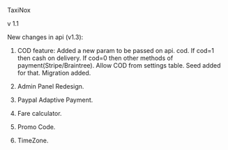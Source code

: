 TaxiNox

v 1.1

New changes in api (v1.3):

1. COD feature: Added a new param to be passed on api. cod. If cod=1 then cash on delivery. If cod=0 then other methods of payment(Stripe/Braintree). Allow COD from settings table. Seed added for that. Migration added.

2. Admin Panel Redesign.

3. Paypal Adaptive Payment.

4. Fare calculator.

5. Promo Code.

6. TimeZone.
